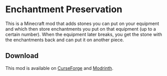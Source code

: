 # Enchantment Preservation

This is a Minecraft mod that adds stones you can put on your equipment and which then store enchantments you put on that equipment (up to a certain number). When the equipment later breaks, you get the stone with the enchantments back and can put it on another piece.

## Download

This mod is available on [CurseForge](https://www.curseforge.com/minecraft/mc-mods/enchantment-preservation) and [Modrinth](https://modrinth.com/mod/enchantment-preservation).
